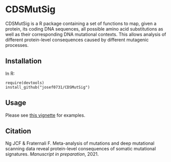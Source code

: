 # CDSMutSig

CDSMutSig is a R package containing a set of functions to map, given a protein, its coding DNA sequences, all possible amino acid substitutions as well as their corresponding DNA mutational contexts. This allows analysis of different protein-level consequences caused by different mutagenic processes.

## Installation

In R:

```
require(devtools)
install_github("josef0731/CDSMutSig")
```

## Usage

Please see [this vignette](https://github.com/josef0731/CDSMutSig/raw/main/vignettes/CDSMutSig-vignette.html) for examples.

## Citation

Ng JCF & Fraternali F. Meta-analysis of mutations and deep mutational scanning data reveal protein-level consequences of somatic mutational signatures. *Manuscript in preparation*, 2021.
